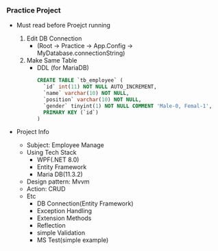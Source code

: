 ### Practice Project ###
+ Must read before Proejct running
  1. Edit DB Connection
     + (Root -> Practice -> App.Config -> MyDatabase.connectionString)
  3. Make Same Table
      + DDL (for MariaDB)
        ``` sql
        CREATE TABLE `tb_employee` (
          `id` int(11) NOT NULL AUTO_INCREMENT,
          `name` varchar(10) NOT NULL,
          `position` varchar(10) NOT NULL,
          `gender` tinyint(1) NOT NULL COMMENT 'Male-0, Femal-1',
          PRIMARY KEY (`id`)
        )
        ```
  

+ Project Info
  + Subject: Employee Manage
  + Using Tech Stack
    + WPF(.NET 8.0)
    + Entity Framework
    + Maria DB(11.3.2)
  + Design pattern: Mvvm
  + Action: CRUD
  + Etc
    + DB Connection(Entity Framework)
    + Exception Handling
    + Extension Methods
    + Reflection
    + simple Validation
    + MS Test(simple example)
